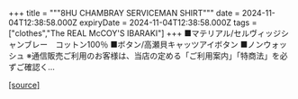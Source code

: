 +++
title = """8HU CHAMBRAY SERVICEMAN SHIRT"""
date = 2024-11-04T12:38:58.000Z
expiryDate = 2024-11-04T12:38:58.000Z
tags = ["clothes","The REAL McCOY'S IBARAKI"]
+++
■マテリアル/セルヴィッジシャンブレー　コットン100％ ■ボタン/高瀬貝キャッツアイボタン ■ノンウォッシュ ※通信販売ご利用のお客様は、当店の定める「ご利用案内」「特商法」を必ずご確認く...

[[source]](https://the-realmccoys.ocnk.net/product/692)
